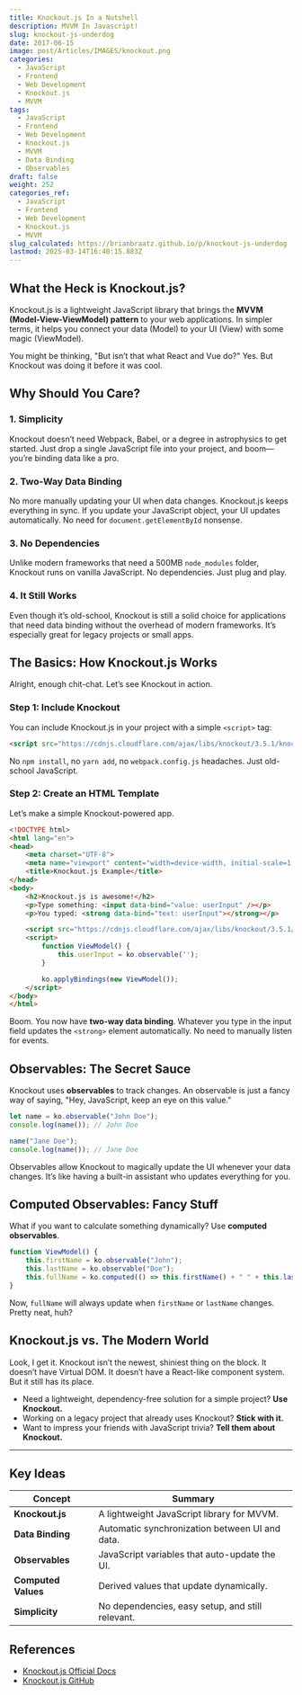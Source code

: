 ```yaml
---
title: Knockout.js In a Nutshell
description: MVVM In Javascript!
slug: knockout-js-underdog
date: 2017-06-15
image: post/Articles/IMAGES/knockout.png
categories:
  - JavaScript
  - Frontend
  - Web Development
  - Knockout.js
  - MVVM
tags:
  - JavaScript
  - Frontend
  - Web Development
  - Knockout.js
  - MVVM
  - Data Binding
  - Observables
draft: false
weight: 252
categories_ref:
  - JavaScript
  - Frontend
  - Web Development
  - Knockout.js
  - MVVM
slug_calculated: https://brianbraatz.github.io/p/knockout-js-underdog
lastmod: 2025-03-14T16:40:15.883Z
---
```

<!-- # Knockout.js: The Underdog of JavaScript Frameworks

## Introduction

Ah, Knockout.js. The quiet, unassuming cousin of Angular, React, and Vue. While everyone is out there flexing their modern JavaScript muscles, Knockout.js is sitting in the corner, sipping tea, whispering, "Hey, I can do that too... and I’ve been doing it since 2010."

If you’re tired of front-end frameworks that require you to install a small operating system before you can even write "Hello, World!", then Knockout.js might just be your new best friend. -->

## What the Heck is Knockout.js?

Knockout.js is a lightweight JavaScript library that brings the **MVVM (Model-View-ViewModel) pattern** to your web applications. In simpler terms, it helps you connect your data (Model) to your UI (View) with some magic (ViewModel).

You might be thinking, "But isn’t that what React and Vue do?" Yes. But Knockout was doing it before it was cool.

## Why Should You Care?

### 1. Simplicity

Knockout doesn’t need Webpack, Babel, or a degree in astrophysics to get started. Just drop a single JavaScript file into your project, and boom—you’re binding data like a pro.

### 2. Two-Way Data Binding

No more manually updating your UI when data changes. Knockout.js keeps everything in sync. If you update your JavaScript object, your UI updates automatically. No need for `document.getElementById` nonsense.

### 3. No Dependencies

Unlike modern frameworks that need a 500MB `node_modules` folder, Knockout runs on vanilla JavaScript. No dependencies. Just plug and play.

### 4. It Still Works

Even though it’s old-school, Knockout is still a solid choice for applications that need data binding without the overhead of modern frameworks. It’s especially great for legacy projects or small apps.

## The Basics: How Knockout.js Works

Alright, enough chit-chat. Let’s see Knockout in action.

### Step 1: Include Knockout

You can include Knockout.js in your project with a simple `<script>` tag:

```html
<script src="https://cdnjs.cloudflare.com/ajax/libs/knockout/3.5.1/knockout-min.js"></script>
```

No `npm install`, no `yarn add`, no `webpack.config.js` headaches. Just old-school JavaScript.

### Step 2: Create an HTML Template

Let’s make a simple Knockout-powered app.

```html
<!DOCTYPE html>
<html lang="en">
<head>
    <meta charset="UTF-8">
    <meta name="viewport" content="width=device-width, initial-scale=1.0">
    <title>Knockout.js Example</title>
</head>
<body>
    <h2>Knockout.js is awesome!</h2>
    <p>Type something: <input data-bind="value: userInput" /></p>
    <p>You typed: <strong data-bind="text: userInput"></strong></p>

    <script src="https://cdnjs.cloudflare.com/ajax/libs/knockout/3.5.1/knockout-min.js"></script>
    <script>
        function ViewModel() {
            this.userInput = ko.observable('');
        }

        ko.applyBindings(new ViewModel());
    </script>
</body>
</html>
```

Boom. You now have **two-way data binding**. Whatever you type in the input field updates the `<strong>` element automatically. No need to manually listen for events.

## Observables: The Secret Sauce

Knockout uses **observables** to track changes. An observable is just a fancy way of saying, "Hey, JavaScript, keep an eye on this value."

```javascript
let name = ko.observable("John Doe");
console.log(name()); // John Doe

name("Jane Doe");
console.log(name()); // Jane Doe
```

Observables allow Knockout to magically update the UI whenever your data changes. It’s like having a built-in assistant who updates everything for you.

## Computed Observables: Fancy Stuff

What if you want to calculate something dynamically? Use **computed observables**.

```javascript
function ViewModel() {
    this.firstName = ko.observable("John");
    this.lastName = ko.observable("Doe");
    this.fullName = ko.computed(() => this.firstName() + " " + this.lastName());
}
```

Now, `fullName` will always update when `firstName` or `lastName` changes. Pretty neat, huh?

## Knockout.js vs. The Modern World

Look, I get it. Knockout isn’t the newest, shiniest thing on the block. It doesn’t have Virtual DOM. It doesn’t have a React-like component system. But it still has its place.

* Need a lightweight, dependency-free solution for a simple project? **Use Knockout.**
* Working on a legacy project that already uses Knockout? **Stick with it.**
* Want to impress your friends with JavaScript trivia? **Tell them about Knockout.**

<!-- ## Conclusion

Knockout.js may not be the hottest framework around, but it’s still kicking. It’s simple, effective, and a great tool to have in your JavaScript arsenal.

So, next time someone tells you "Knockout.js is dead," just smile and say, "Yeah, well, so is vinyl... and people still love it." -->

***

## Key Ideas

| Concept             | Summary                                          |
| ------------------- | ------------------------------------------------ |
| **Knockout.js**     | A lightweight JavaScript library for MVVM.       |
| **Data Binding**    | Automatic synchronization between UI and data.   |
| **Observables**     | JavaScript variables that auto-update the UI.    |
| **Computed Values** | Derived values that update dynamically.          |
| **Simplicity**      | No dependencies, easy setup, and still relevant. |

## References

* [Knockout.js Official Docs](https://knockoutjs.com/)
* [Knockout.js GitHub](https://github.com/knockout/knockout)
